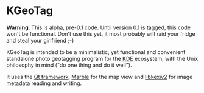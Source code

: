 # KGeoTag

**Warning**: This is alpha, pre-0.1 code. Until version 0.1 is tagged, this code won't be functional. Don't use this yet, it most probably will raid your fridge and steal your girlfriend ;-)

KGeoTag is intended to be a minimalistic, yet functional and convenient standalone photo geotagging program for the [KDE](https://kde.org/) ecosystem, with the Unix philosophy in mind ("do one thing and do it well").

It uses the [Qt framework](https://www.qt.io/), [Marble](https://marble.kde.org/) for the map view and [libkexiv2](https://invent.kde.org/graphics/libkexiv2) for image metadata reading and writing.
